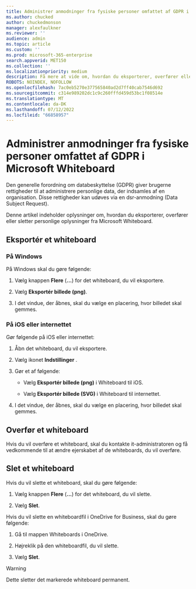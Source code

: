 ```yaml
---
title: Administrer anmodninger fra fysiske personer omfattet af GDPR i Microsoft Whiteboard
ms.author: chucked
author: chuckedmonson
manager: alexfaulkner
ms.reviewer: ''
audience: admin
ms.topic: article
ms.custom: ''
ms.prod: microsoft-365-enterprise
search.appverid: MET150
ms.collection: ''
ms.localizationpriority: medium
description: Få mere at vide om, hvordan du eksporterer, overfører eller sletter personlige oplysninger fra Microsoft Whiteboard.
ROBOTS: NOINDEX, NOFOLLOW
ms.openlocfilehash: 7ac0eb5270e377565840ad2d7ff40cab7546d692
ms.sourcegitcommit: c314e989202dc1c9c260fffd459d53bc1f08514e
ms.translationtype: MT
ms.contentlocale: da-DK
ms.lasthandoff: 07/12/2022
ms.locfileid: "66858957"
---
```

# <a name="manage-gdpr-data-subject-requests-in-microsoft-whiteboard"></a>Administrer anmodninger fra fysiske personer omfattet af GDPR i Microsoft Whiteboard

Den generelle forordning om databeskyttelse (GDPR) giver brugerne rettigheder til at administrere personlige data, der indsamles af en organisation. Disse rettigheder kan udøves via en dsr-anmodning (Data Subject Request).

Denne artikel indeholder oplysninger om, hvordan du eksporterer, overfører eller sletter personlige oplysninger fra Microsoft Whiteboard.

## <a name="export-a-whiteboard"></a>Eksportér et whiteboard

### <a name="on-windows"></a>På Windows

På Windows skal du gøre følgende:

1. Vælg knappen **Flere** (**...**) for det whiteboard, du vil eksportere. 

2. Vælg **Eksportér billede (png)**.

3. I det vindue, der åbnes, skal du vælge en placering, hvor billedet skal gemmes.

### <a name="on-ios-or-the-web"></a>På iOS eller internettet

Gør følgende på iOS eller internettet:

1. Åbn det whiteboard, du vil eksportere.

2. Vælg ikonet **Indstillinger** .

3. Gør et af følgende:

   - Vælg **Eksportér billede (png)** i Whiteboard til iOS.

   - Vælg **Eksportér billede (SVG)** i Whiteboard til internettet.

4. I det vindue, der åbnes, skal du vælge en placering, hvor billedet skal gemmes.

## <a name="transfer-a-whiteboard"></a>Overfør et whiteboard

Hvis du vil overføre et whiteboard, skal du kontakte it-administratoren og få vedkommende til at ændre ejerskabet af de whiteboards, du vil overføre.

## <a name="delete-a-whiteboard"></a>Slet et whiteboard

Hvis du vil slette et whiteboard, skal du gøre følgende:

1. Vælg knappen **Flere** (**...**) for det whiteboard, du vil slette.

2. Vælg **Slet**.

Hvis du vil slette en whiteboardfil i OneDrive for Business, skal du gøre følgende:

1.  Gå til mappen Whiteboards i OneDrive.

2.  Højreklik på den whiteboardfil, du vil slette.

3. Vælg **Slet**.

>[!WARNING]
> Dette sletter det markerede whiteboard permanent.
